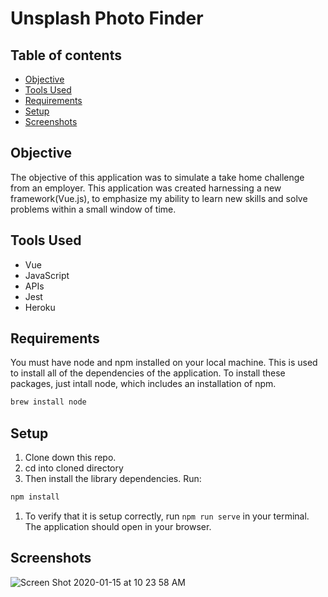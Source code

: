 # Unsplash Photo Finder

## Table of contents
* [Objective](#Objective)
* [Tools Used](#Tools-Used)
* [Requirements](#Requirements)
* [Setup](#Setup)
* [Screenshots](#Screenshots) 

## Objective
  The objective of this application was to simulate a take home challenge from an employer. This application was created harnessing a new framework(Vue.js), to emphasize my ability to learn new skills and solve problems within a small window of time.
## Tools Used

- Vue
- JavaScript
- APIs
- Jest
- Heroku

## Requirements

You must have node and npm installed on your local machine. This is used to install all of the dependencies of the application. To install these packages, just intall node, which includes an installation of npm.

```bash
brew install node
```

## Setup

1. Clone down this repo.
1. cd into cloned directory
1. Then install the library dependencies. Run:

```bash
npm install
```
1. To verify that it is setup correctly, run `npm run serve` in your terminal. The application should open in your browser.

## Screenshots

![Screen Shot 2020-01-15 at 10 23 58 AM](https://user-images.githubusercontent.com/25031031/72456074-2fc57500-3781-11ea-91c2-4b2043ed9bce.png)
